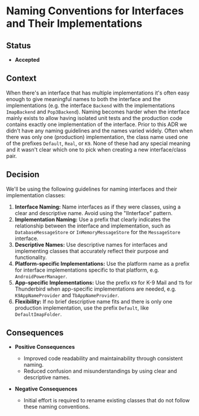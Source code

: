 # Naming Conventions for Interfaces and Their Implementations

## Status

- **Accepted**

## Context

When there's an interface that has multiple implementations it's often easy enough to give meaningful names to both the
interface and the implementations (e.g. the interface `Backend` with the implementations `ImapBackend` and
`Pop3Backend`). Naming becomes harder when the interface mainly exists to allow having isolated unit tests and the
production code contains exactly one implementation of the interface.
Prior to this ADR we didn't have any naming guidelines and the names varied widely. Often when there was only one
(production) implementation, the class name used one of the prefixes `Default`, `Real`, or `K9`. None of these had any
special meaning and it wasn't clear which one to pick when creating a new interface/class pair.

## Decision

We'll be using the following guidelines for naming interfaces and their implementation classes:

1. **Interface Naming:** Name interfaces as if they were classes, using a clear and descriptive name. Avoid using the
   "IInterface" pattern.
2. **Implementation Naming:** Use a prefix that clearly indicates the relationship between the interface and
   implementation, such as `DatabaseMessageStore` or `InMemoryMessageStore` for the `MessageStore` interface.
3. **Descriptive Names:** Use descriptive names for interfaces and implementing classes that accurately reflect their
   purpose and functionality.
4. **Platform-specific Implementations:** Use the platform name as a prefix for interface implementations specific to
   that platform, e.g. `AndroidPowerManager`.
5. **App-specific Implementations:** Use the prefix `K9` for K-9 Mail and `Tb` for Thunderbird when app-specific
   implementations are needed, e.g. `K9AppNameProvider` and `TbAppNameProvider`.
6. **Flexibility:** If no brief descriptive name fits and there is only one production implementation, use the prefix
   `Default`, like `DefaultImapFolder`.

## Consequences

- **Positive Consequences**

  - Improved code readability and maintainability through consistent naming.
  - Reduced confusion and misunderstandings by using clear and descriptive names.

- **Negative Consequences**

  - Initial effort is required to rename existing classes that do not follow these naming conventions.
